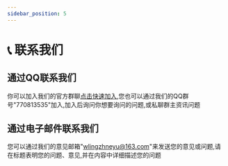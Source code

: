 ```yaml
---
sidebar_position: 5
---
```

# 📞 联系我们

## 通过QQ联系我们

你可以加入我们的官方群聊[点击快速加入](http://qm.qq.com/cgi-bin/qm/qr?\_wv=1027\&k=QLrR-96sjjag6kW4s4aEiaCgSISS82rQ\&authKey=dT4xz1yY6M0JZSwPr5M1KylWGRQtKsrebJR4k5KY17ydwj7WgsH5KKKArRDzunLU\&noverify=0\&group\_code=770813535),您也可以通过我们的QQ群号"770813535"加入,加入后询问你想要询问的问题,或私聊群主资讯问题

## 通过电子邮件联系我们

您可以通过我们的意见邮箱"wlingzhneyu@163.com"来发送您的意见或问题,请在标题表明您的问题、意见,并在内容中详细描述您的问题
